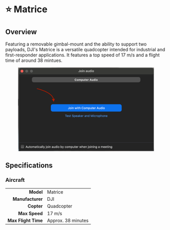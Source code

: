 # ⭐ Matrice

## Overview

Featuring a removable gimbal-mount and the ability to support two payloads, DJI's Matrice is a versatile quadcopter intended for industrial and first-responder applications.  It features a top speed of 17 m/s and a flight time of around 38 mintues.

<figure><img src="../../.gitbook/assets/image (19) (1) (1) (1).png" alt=""><figcaption></figcaption></figure>

## Specifications

### Aircraft

|                     |                    |
| ------------------: | ------------------ |
|           **Model** | Matrice            |
|    **Manufacturer** | DJI                |
|          **Copter** | Quadcopter         |
|       **Max Speed** | 17 m/s             |
| **Max Flight Time** | Approx. 38 minutes |
